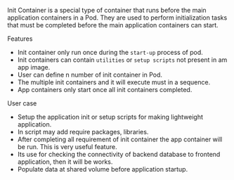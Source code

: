 Init Container is a special type of container that runs before the main application containers in a Pod. They are used to perform initialization tasks that must be completed before the main application containers can start. 

Features
- Init container only run once during the `start-up` process of pod.
- Init containers can contain `utilities` or `setup scripts` not present in am app image.
- User can define n number of init container in Pod.
- The multiple init containers and it will execute must in a sequence.
- App containers only start once all init containers completed.

User case
- Setup the application init or setup scripts for making lightweight application.
- In script may add require packages, libraries.
- After completing all requirement of init container the app container will be run. This is very useful feature.
- Its use for checking the connectivity of backend database to frontend application, then it will be works.
- Populate data at shared volume before application startup.